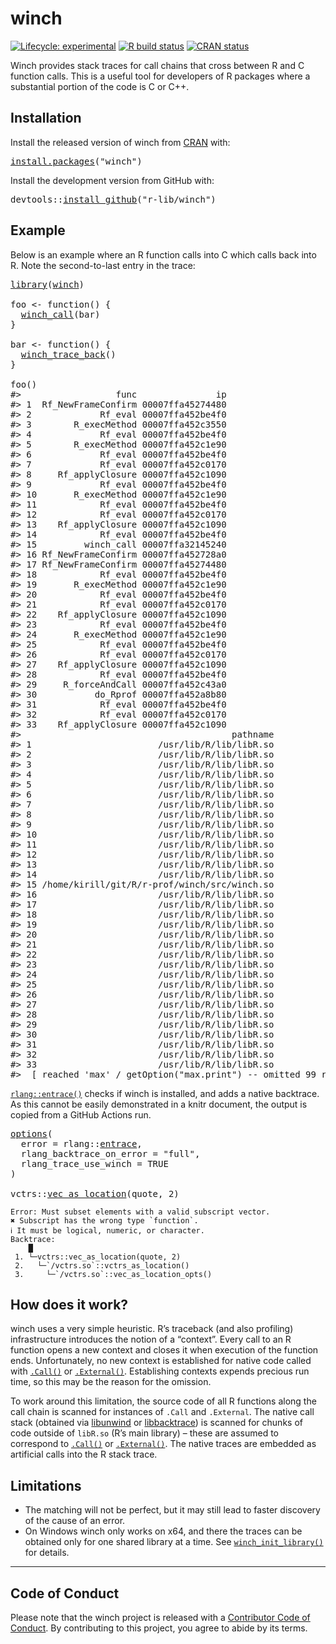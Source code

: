 <!-- README.md is generated from README.Rmd. Please edit that file -->

# winch

<!-- badges: start -->

[![Lifecycle: experimental](https://img.shields.io/badge/lifecycle-experimental-orange.svg)](https://lifecycle.r-lib.org/articles/stages.html) [![R build status](https://github.com/r-prof/winch/workflows/rcc/badge.svg)](https://github.com/r-prof/winch/actions) [![CRAN status](https://www.r-pkg.org/badges/version/winch)](https://CRAN.R-project.org/package=winch)

<!-- badges: end -->

Winch provides stack traces for call chains that cross between R and C function calls. This is a useful tool for developers of R packages where a substantial portion of the code is C or C++.

## Installation

Install the released version of winch from [CRAN](https://cran.r-project.org/) with:

<pre class='chroma'>
<span class='nf'><a href='https://rdrr.io/r/utils/install.packages.html'>install.packages</a></span>(<span class='s'>"winch"</span>)
</pre>

Install the development version from GitHub with:

<pre class='chroma'>
<span class='k'>devtools</span>::<span class='nf'><a href='https://devtools.r-lib.org//reference/remote-reexports.html'>install_github</a></span>(<span class='s'>"r-lib/winch"</span>)
</pre>

## Example

Below is an example where an R function calls into C which calls back into R. Note the second-to-last entry in the trace:

<pre class='chroma'>
<span class='nf'><a href='https://rdrr.io/r/base/library.html'>library</a></span>(<span class='k'><a href='https://r-prof.github.io/winch/'>winch</a></span>)

<span class='k'>foo</span> <span class='o'>&lt;-</span> <span class='nf'>function</span>() {
  <span class='nf'><a href='https://r-prof.github.io/winch/reference/winch_call.html'>winch_call</a></span>(<span class='k'>bar</span>)
}

<span class='k'>bar</span> <span class='o'>&lt;-</span> <span class='nf'>function</span>() {
  <span class='nf'><a href='https://r-prof.github.io/winch/reference/winch_trace_back.html'>winch_trace_back</a></span>()
}

<span class='nf'>foo</span>()
<span class='c'>#&gt;                  func               ip</span>
<span class='c'>#&gt; 1  Rf_NewFrameConfirm 00007ffa45274480</span>
<span class='c'>#&gt; 2             Rf_eval 00007ffa452be4f0</span>
<span class='c'>#&gt; 3        R_execMethod 00007ffa452c3550</span>
<span class='c'>#&gt; 4             Rf_eval 00007ffa452be4f0</span>
<span class='c'>#&gt; 5        R_execMethod 00007ffa452c1e90</span>
<span class='c'>#&gt; 6             Rf_eval 00007ffa452be4f0</span>
<span class='c'>#&gt; 7             Rf_eval 00007ffa452c0170</span>
<span class='c'>#&gt; 8     Rf_applyClosure 00007ffa452c1090</span>
<span class='c'>#&gt; 9             Rf_eval 00007ffa452be4f0</span>
<span class='c'>#&gt; 10       R_execMethod 00007ffa452c1e90</span>
<span class='c'>#&gt; 11            Rf_eval 00007ffa452be4f0</span>
<span class='c'>#&gt; 12            Rf_eval 00007ffa452c0170</span>
<span class='c'>#&gt; 13    Rf_applyClosure 00007ffa452c1090</span>
<span class='c'>#&gt; 14            Rf_eval 00007ffa452be4f0</span>
<span class='c'>#&gt; 15         winch_call 00007ffa32145240</span>
<span class='c'>#&gt; 16 Rf_NewFrameConfirm 00007ffa452728a0</span>
<span class='c'>#&gt; 17 Rf_NewFrameConfirm 00007ffa45274480</span>
<span class='c'>#&gt; 18            Rf_eval 00007ffa452be4f0</span>
<span class='c'>#&gt; 19       R_execMethod 00007ffa452c1e90</span>
<span class='c'>#&gt; 20            Rf_eval 00007ffa452be4f0</span>
<span class='c'>#&gt; 21            Rf_eval 00007ffa452c0170</span>
<span class='c'>#&gt; 22    Rf_applyClosure 00007ffa452c1090</span>
<span class='c'>#&gt; 23            Rf_eval 00007ffa452be4f0</span>
<span class='c'>#&gt; 24       R_execMethod 00007ffa452c1e90</span>
<span class='c'>#&gt; 25            Rf_eval 00007ffa452be4f0</span>
<span class='c'>#&gt; 26            Rf_eval 00007ffa452c0170</span>
<span class='c'>#&gt; 27    Rf_applyClosure 00007ffa452c1090</span>
<span class='c'>#&gt; 28            Rf_eval 00007ffa452be4f0</span>
<span class='c'>#&gt; 29     R_forceAndCall 00007ffa452c43a0</span>
<span class='c'>#&gt; 30           do_Rprof 00007ffa452a8b80</span>
<span class='c'>#&gt; 31            Rf_eval 00007ffa452be4f0</span>
<span class='c'>#&gt; 32            Rf_eval 00007ffa452c0170</span>
<span class='c'>#&gt; 33    Rf_applyClosure 00007ffa452c1090</span>
<span class='c'>#&gt;                                        pathname</span>
<span class='c'>#&gt; 1                        /usr/lib/R/lib/libR.so</span>
<span class='c'>#&gt; 2                        /usr/lib/R/lib/libR.so</span>
<span class='c'>#&gt; 3                        /usr/lib/R/lib/libR.so</span>
<span class='c'>#&gt; 4                        /usr/lib/R/lib/libR.so</span>
<span class='c'>#&gt; 5                        /usr/lib/R/lib/libR.so</span>
<span class='c'>#&gt; 6                        /usr/lib/R/lib/libR.so</span>
<span class='c'>#&gt; 7                        /usr/lib/R/lib/libR.so</span>
<span class='c'>#&gt; 8                        /usr/lib/R/lib/libR.so</span>
<span class='c'>#&gt; 9                        /usr/lib/R/lib/libR.so</span>
<span class='c'>#&gt; 10                       /usr/lib/R/lib/libR.so</span>
<span class='c'>#&gt; 11                       /usr/lib/R/lib/libR.so</span>
<span class='c'>#&gt; 12                       /usr/lib/R/lib/libR.so</span>
<span class='c'>#&gt; 13                       /usr/lib/R/lib/libR.so</span>
<span class='c'>#&gt; 14                       /usr/lib/R/lib/libR.so</span>
<span class='c'>#&gt; 15 /home/kirill/git/R/r-prof/winch/src/winch.so</span>
<span class='c'>#&gt; 16                       /usr/lib/R/lib/libR.so</span>
<span class='c'>#&gt; 17                       /usr/lib/R/lib/libR.so</span>
<span class='c'>#&gt; 18                       /usr/lib/R/lib/libR.so</span>
<span class='c'>#&gt; 19                       /usr/lib/R/lib/libR.so</span>
<span class='c'>#&gt; 20                       /usr/lib/R/lib/libR.so</span>
<span class='c'>#&gt; 21                       /usr/lib/R/lib/libR.so</span>
<span class='c'>#&gt; 22                       /usr/lib/R/lib/libR.so</span>
<span class='c'>#&gt; 23                       /usr/lib/R/lib/libR.so</span>
<span class='c'>#&gt; 24                       /usr/lib/R/lib/libR.so</span>
<span class='c'>#&gt; 25                       /usr/lib/R/lib/libR.so</span>
<span class='c'>#&gt; 26                       /usr/lib/R/lib/libR.so</span>
<span class='c'>#&gt; 27                       /usr/lib/R/lib/libR.so</span>
<span class='c'>#&gt; 28                       /usr/lib/R/lib/libR.so</span>
<span class='c'>#&gt; 29                       /usr/lib/R/lib/libR.so</span>
<span class='c'>#&gt; 30                       /usr/lib/R/lib/libR.so</span>
<span class='c'>#&gt; 31                       /usr/lib/R/lib/libR.so</span>
<span class='c'>#&gt; 32                       /usr/lib/R/lib/libR.so</span>
<span class='c'>#&gt; 33                       /usr/lib/R/lib/libR.so</span>
<span class='c'>#&gt;  [ reached 'max' / getOption("max.print") -- omitted 99 rows ]</span>
</pre>

[`rlang::entrace()`](https://rlang.r-lib.org/reference/entrace.html) checks if winch is installed, and adds a native backtrace. As this cannot be easily demonstrated in a knitr document, the output is copied from a GitHub Actions run.

<pre class='chroma'>
<span class='nf'><a href='https://rdrr.io/r/base/options.html'>options</a></span>(
  error = <span class='k'>rlang</span>::<span class='k'><a href='https://rlang.r-lib.org/reference/entrace.html'>entrace</a></span>,
  rlang_backtrace_on_error = <span class='s'>"full"</span>,
  rlang_trace_use_winch = <span class='m'>TRUE</span>
)

<span class='k'>vctrs</span>::<span class='nf'><a href='https://vctrs.r-lib.org/reference/vec_as_location.html'>vec_as_location</a></span>(<span class='k'>quote</span>, <span class='m'>2</span>)
</pre>

    Error: Must subset elements with a valid subscript vector.
    ✖ Subscript has the wrong type `function`.
    ℹ It must be logical, numeric, or character.
    Backtrace:
        █
     1. └─vctrs::vec_as_location(quote, 2)
     2.   └─`/vctrs.so`::vctrs_as_location()
     3.     └─`/vctrs.so`::vec_as_location_opts()

## How does it work?

winch uses a very simple heuristic. R’s traceback (and also profiling) infrastructure introduces the notion of a “context”. Every call to an R function opens a new context and closes it when execution of the function ends. Unfortunately, no new context is established for native code called with [`.Call()`](https://rdrr.io/r/base/CallExternal.html) or [`.External()`](https://rdrr.io/r/base/CallExternal.html). Establishing contexts expends precious run time, so this may be the reason for the omission.

To work around this limitation, the source code of all R functions along the call chain is scanned for instances of `.Call` and `.External`. The native call stack (obtained via [libunwind](https://github.com/libunwind/libunwind) or [libbacktrace](https://github.com/ianlancetaylor/libbacktrace)) is scanned for chunks of code outside of `libR.so` (R’s main library) – these are assumed to correspond to [`.Call()`](https://rdrr.io/r/base/CallExternal.html) or [`.External()`](https://rdrr.io/r/base/CallExternal.html). The native traces are embedded as artificial calls into the R stack trace.

## Limitations

  - The matching will not be perfect, but it may still lead to faster discovery of the cause of an error.
  - On Windows winch only works on x64, and there the traces can be obtained only for one shared library at a time. See [`winch_init_library()`](https://r-prof.github.io/winch/reference/winch_init_library.html) for details.

-----

## Code of Conduct

Please note that the winch project is released with a [Contributor Code of Conduct](https://contributor-covenant.org/version/2/0/CODE_OF_CONDUCT.html). By contributing to this project, you agree to abide by its terms.
